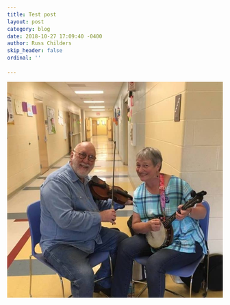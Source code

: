 ```yaml
---
title: Test post
layout: post
category: blog
date: 2018-10-27 17:09:40 -0400
author: Russ Childers
skip_header: false
ordinal: ''

---
```

![](/uploads/barb-and-russ.jpg)